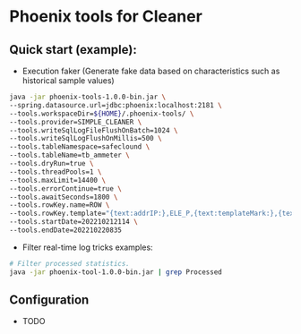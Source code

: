 # Phoenix tools for Cleaner

## Quick start (example):

- Execution faker (Generate fake data based on characteristics such as historical sample values)

```bash
java -jar phoenix-tools-1.0.0-bin.jar \
--spring.datasource.url=jdbc:phoenix:localhost:2181 \
--tools.workspaceDir=${HOME}/.phoenix-tools/ \
--tools.provider=SIMPLE_CLEANER \
--tools.writeSqlLogFileFlushOnBatch=1024 \
--tools.writeSqlLogFlushOnMillis=500 \
--tools.tableNamespace=safeclound \
--tools.tableName=tb_ammeter \
--tools.dryRun=true \
--tools.threadPools=1 \
--tools.maxLimit=14400 \
--tools.errorContinue=true \
--tools.awaitSeconds=1800 \
--tools.rowKey.name=ROW \
--tools.rowKey.template="{text:addrIP:},ELE_P,{text:templateMark:},{text:addrIPOrder:%02d},{date:yyyyMMddHHmmssSSS}" \
--tools.startDate=202210212114 \
--tools.endDate=202210220835
```

- Filter real-time log tricks examples:

```bash
# Filter processed statistics.
java -jar phoenix-tool-1.0.0-bin.jar | grep Processed
```

## Configuration

- TODO
